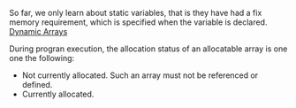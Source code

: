 So far, we only learn about static variables, that is they have had a fix memory requirement, which is specified when the variable is declared.
[Dynamic Arrays](http://www.pcc.qub.ac.uk/tec/courses/f90/stu-notes/F90_notesMIF_11.html)

During progran execution, the allocation status of an allocatable array is one one the following:
* Not currently allocated. Such an array must not be referenced or defined.
* Currently allocated.
